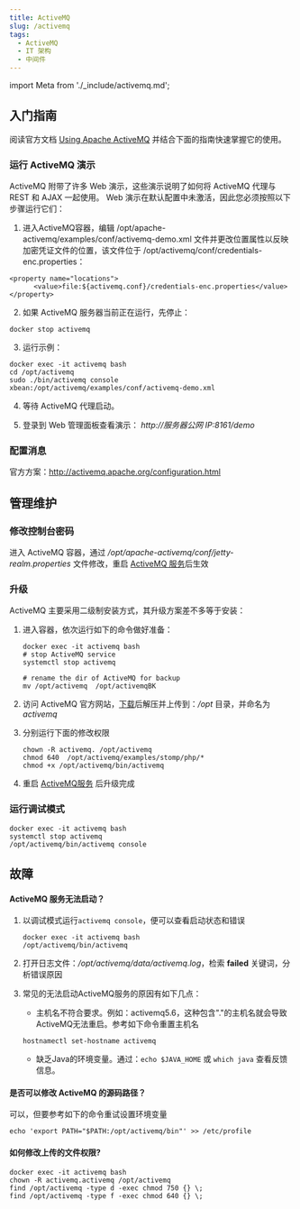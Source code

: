 ```yaml
---
title: ActiveMQ
slug: /activemq
tags:
  - ActiveMQ 
  - IT 架构
  - 中间件
---
```


import Meta from './_include/activemq.md';

<Meta name="meta" />

## 入门指南

阅读官方文档 [Using Apache ActiveMQ](https://activemq.apache.org/using-activemq) 并结合下面的指南快速掌握它的使用。

### 运行 ActiveMQ 演示

ActiveMQ 附带了许多 Web 演示，这些演示说明了如何将 ActiveMQ 代理与 REST 和 AJAX 一起使用。 Web 演示在默认配置中未激活，因此您必须按照以下步骤运行它们：

1. 进入ActiveMQ容器，编辑 /opt/apache-activemq/examples/conf/activemq-demo.xml 文件并更改位置属性以反映加密凭证文件的位置，该文件位于 /opt/activemq/conf/credentials-enc.properties：

  ```shell
  <property name="locations">
        <value>file:${activemq.conf}/credentials-enc.properties</value>
  </property>
  ```

2. 如果 ActiveMQ 服务器当前正在运行，先停止：
   
  ```shell
  docker stop activemq
  ```

3. 运行示例：
   
  ```shell
  docker exec -it activemq bash
  cd /opt/activemq
  sudo ./bin/activemq console xbean:/opt/activemq/examples/conf/activemq-demo.xml
  ```

4. 等待 ActiveMQ 代理启动。

5. 登录到 Web 管理面板查看演示： *http://服务器公网 IP:8161/demo* 

### 配置消息

官方方案：http://activemq.apache.org/configuration.html

## 管理维护

### 修改控制台密码

进入 ActiveMQ 容器，通过 */opt/apache-activemq/conf/jetty-realm.properties* 文件修改，重启 [ActiveMQ 服务](#service)后生效

### 升级

ActiveMQ 主要采用二级制安装方式，其升级方案差不多等于安装：

1. 进入容器，依次运行如下的命令做好准备：
   ```
   docker exec -it activemq bash
   # stop ActiveMQ service
   systemctl stop activemq

   # rename the dir of ActiveMQ for backup
   mv /opt/activemq  /opt/activemqBK
   ```
2. 访问 ActiveMQ 官方网站，[下载](http://activemq.apache.org/components/classic/download/)后解压并上传到：*/opt* 目录，并命名为 *activemq*

3. 分别运行下面的修改权限
   ```
   chown -R activemq. /opt/activemq
   chmod 640  /opt/activemq/examples/stomp/php/*
   chmod +x /opt/activemq/bin/activemq
   ```
4. 重启 [ActiveMQ服务](../activemq#service) 后升级完成

### 运行调试模式

```
docker exec -it activemq bash
systemctl stop activemq
/opt/activemq/bin/activemq console
```


## 故障

#### ActiveMQ 服务无法启动？

1. 以调试模式运行`activemq console`，便可以查看启动状态和错误
   ```
   docker exec -it activemq bash
   /opt/activemq/bin/activemq
   ```
2. 打开日志文件：*/opt/activemq/data/activemq.log*，检索 **failed** 关键词，分析错误原因

3. 常见的无法启动ActiveMQ服务的原因有如下几点：

   * 主机名不符合要求。例如：activemq5.6，这种包含"."的主机名就会导致ActiveMQ无法重启。参考如下命令重置主机名
   ```
   hostnamectl set-hostname activemq
   ```
   * 缺乏Java的环境变量。通过：`echo $JAVA_HOME` 或 `which java` 查看反馈信息。


#### 是否可以修改 ActiveMQ 的源码路径？

可以，但要参考如下的命令重试设置环境变量
```
echo 'export PATH="$PATH:/opt/activemq/bin"' >> /etc/profile
```

#### 如何修改上传的文件权限?

```shell
docker exec -it activemq bash
chown -R activemq.activemq /opt/activemq
find /opt/activemq -type d -exec chmod 750 {} \;
find /opt/activemq -type f -exec chmod 640 {} \;
```